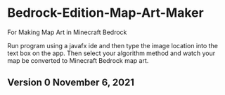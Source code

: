 # Bedrock-Edition-Map-Art-Maker
For Making Map Art in Minecraft Bedrock

Run program using a javafx ide and then type the image location into the text box on the app. Then select your algorithm method and watch your map be converted to Minecraft Bedrock map art.

## Version 0            November 6, 2021


